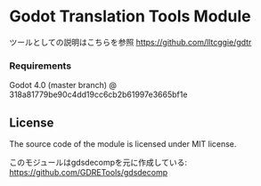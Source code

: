 # Godot Translation Tools Module

ツールとしての説明はこちらを参照
https://github.com/lltcggie/gdtr

### Requirements

Godot 4.0 (master branch) @ 318a81779be90c4dd19cc6cb2b61997e3665bf1e

## License

The source code of the module is licensed under MIT license.

このモジュールはgdsdecompを元に作成している: https://github.com/GDRETools/gdsdecomp
